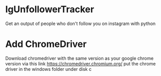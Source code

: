 # IgUnfollowerTracker
Get an output of people who don't follow you on instagram with python 
# Add ChromeDriver
Download chromedriver with the same version as your google chrome version via this link  https://chromedriver.chromium.org/
put the chrome driver in the windows folder under disk c 
